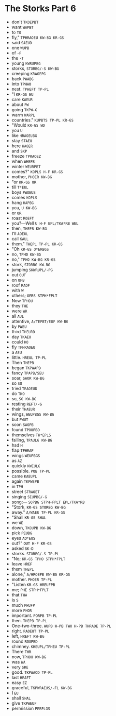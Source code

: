 # The Storks Part 6

* don't `TKOEPBT`
* want `WAPBT`
* to `TO`
* fly," `TPHRAOEU KW-BG KR-GS`
* said `SAEUD`
* one `WUPB`
* of `-F`
* the `-T`
* young `KWRUPBG`
* storks, `STORBG/-S KW-BG`
* creeping `KRAOEPG`
* back `PWABG`
* into `TPHAO`
* nest. `TPHEFT TP-PL`
* "I `KR-GS EU`
* care `KAEUR`
* about `PW`
* going `TKPW-G`
* warm `WARPL`
* countries." `KUPBTS TP-PL KR-GS`
* "Would `KR-GS WO`
* you `U`
* like `HRAOEUBG`
* stay `STAEU`
* here `HAOER`
* and `SKP`
* freeze `TPRAOEZ`
* when `WHEPB`
* winter `WEURPBT`
* comes?" `KOPLS H-F KR-GS`
* mother, `PHOER KW-BG`
* "or `KR-GS OR`
* till `T*EUL`
* boys `PWOEUS`
* comes `KOPLS`
* hang `HAPBG`
* you, `U KW-BG`
* or `OR`
* roast `ROEFT`
* you?—Well `U H-F EPL/TKA*RB WEL`
* then, `THEPB KW-BG`
* I'll `AOEUL`
* call `KAUL`
* them." `THEPL TP-PL KR-GS`
* "Oh `KR-GS O*ERBGS`
* no, `TPHO KW-BG`
* no," `TPHO KW-BG KR-GS`
* stork, `STORBG KW-BG`
* jumping `SKWRUPL/-PG`
* out `OUT`
* on `OPB`
* roof `RAOF`
* with `W`
* others; `OERS STPH*FPLT`
* Now `TPHOU`
* they `THE`
* were `WR`
* all `AUL`
* attentive, `A/TEPBT/EUF KW-BG`
* by `PWEU`
* third `THEURD`
* day `TKAEU`
* could `KO`
* fly `TPHRAOEU`
* a `AEU`
* little. `HREUL TP-PL`
* Then `THEPB`
* began `TKPWAPB`
* fancy `TPAPB/SEU`
* soar, `SAOR KW-BG`
* so `SO`
* tried `TRAOEUD`
* do `TKO`
* so, `SO KW-BG`
* resting `REFT/-G`
* their `THAEUR`
* wings, `WEUPBGS KW-BG`
* but `PWUT`
* soon `SAOPB`
* found `TPOUPBD`
* themselves `TH*EPLS`
* falling, `TPAULG KW-BG`
* had `H`
* flap `TPHRAP`
* wings `WEUPBGS`
* as `AZ`
* quickly `KWEULG`
* possible. `POB TP-PL`
* came `KAEUPL`
* again `TKPWEPB`
* in `TPH`
* street `STRAOET`
* singing `SEUPBG/-G`
* song:— `SOPBG STPH-FPLT EPL/TKA*RB`
* "Stork, `KR-GS STORBG KW-BG`
* away." `A/WAEU TP-PL KR-GS`
* "Shall `KR-GS SHAL`
* we `WE`
* down, `TKOUPB KW-BG`
* pick `PEUBG`
* eyes `AO*EUS`
* out?" `OUT H-F KR-GS`
* asked `SK-D`
* storks. `STORBG/-S TP-PL`
* "No; `KR-GS TPHO STPH*FPLT`
* leave `HREF`
* them `THEPL`
* alone," `A/HROEPB KW-BG KR-GS`
* mother. `PHOER TP-PL`
* "Listen `KR-GS HREUFPB`
* me; `PHE STPH*FPLT`
* that `THA`
* is `S`
* much `PHUFP`
* more `PHOR`
* important. `PORPB TP-PL`
* then. `THEPB TP-PL`
* One-two-three. `WUPB H-PB TWO H-PB THRAOE TP-PL`
* right. `RAOEUT TP-PL`
* left, `HREFT KW-BG`
* round `ROUPBD`
* chimney. `KHEUPL/TPHEU TP-PL`
* There `THR`
* now, `TPHOU KW-BG`
* was `WA`
* very `SRE`
* good. `TKPWAOD TP-PL`
* last `HRAFT`
* easy `EZ`
* graceful, `TKPWRAEUS/-FL KW-BG`
* I `EU`
* shall `SHAL`
* give `TKPWEUF`
* permission `PERPLGS`
